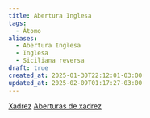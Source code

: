 ```yaml
---
title: Abertura Inglesa
tags:
  - Átomo
aliases:
  - Abertura Inglesa
  - Inglesa
  - Siciliana reversa
draft: true
created_at: 2025-01-30T22:12:01-03:00
updated_at: 2025-02-09T01:17:27-03:00
---
```


[Xadrez](../../../08/06/atomo/Xadrez.md)
[Aberturas de xadrez](Xadrez_Aberturas.md)
